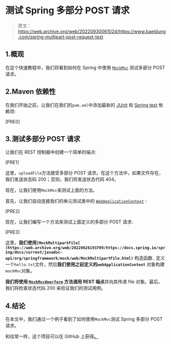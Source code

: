 # 测试 Spring 多部分 POST 请求

> 原文：<https://web.archive.org/web/20220930061024/https://www.baeldung.com/spring-multipart-post-request-test>

## 1.概观

在这个快速教程中，我们将看到如何在 Spring 中使用 [`MockMvc`](https://web.archive.org/web/20220626193709/https://docs.spring.io/spring-framework/docs/current/javadoc-api/org/springframework/test/web/servlet/MockMvc.html) 测试多部分 POST 请求。

## 2.Maven 依赖性

在我们开始之前，让我们在我们的`pom.xml`中添加最新的 [JUnit](https://web.archive.org/web/20220626193709/https://search.maven.org/classic/#search%7Cgav%7C1%7Cg%3A%22junit%22%20AND%20a%3A%22junit%22) 和 [Spring test](https://web.archive.org/web/20220626193709/https://search.maven.org/classic/#search%7Cgav%7C1%7Cg%3A%22org.springframework%22%20AND%20a%3A%22spring-test%22) 依赖项:

[PRE0]

## 3.测试多部分 POST 请求

让我们在 REST 控制器中创建一个简单的端点:

[PRE1]

这里，`uploadFile`方法接受多部分 POST 请求。在这个方法中，如果文件存在，我们发送状态码 200；否则，我们将发送状态代码 404。

现在，让我们使用`MockMvc`来测试上面的方法。

首先，让我们自动连接我们的单元测试类中的 [`WebApplicationContext`](/web/20220626193709/https://www.baeldung.com/integration-testing-in-spring#2-the-webapplicationcontext-object) :

[PRE2]

现在，让我们编写一个方法来测试上面定义的多部分 POST 请求:

[PRE3]

这里，**我们使用`[MockMultipartFile](https://web.archive.org/web/20220626193709/https://docs.spring.io/spring/docs/current/javadoc-api/org/springframework/mock/web/MockMultipartFile.html)`** 构造函数`,` 定义一个`hello.txt`文件，然后**我们使用之前定义的`webApplicationContext`** 对象构建`mockMvc`对象。

**我们将使用 [`MockMvc#perform`](https://web.archive.org/web/20220626193709/https://docs.spring.io/spring-framework/docs/current/javadoc-api/org/springframework/test/web/servlet/MockMvc.html#perform-org.springframework.test.web.servlet.RequestBuilder-) 方法调用 REST 端点**并向其传递 file 对象。最后，我们将检查状态代码 200 来验证我们的测试用例。

## 4.结论

在本文中，我们通过一个例子看到了如何使用`MockMvc`测试 Spring 多部分 POST 请求。

和往常一样，这个项目可以在 GitHub 上获得[。](https://web.archive.org/web/20220626193709/https://github.com/eugenp/tutorials/tree/master/spring-web-modules/spring-mvc-java-2)